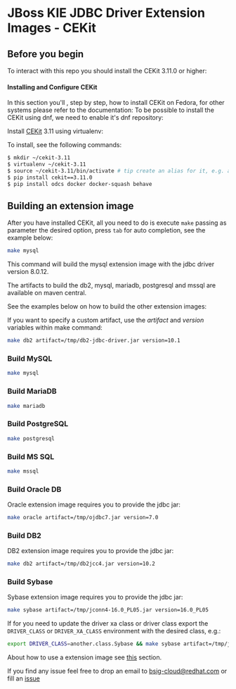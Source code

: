 # JBoss KIE JDBC Driver Extension Images - CEKit

## Before you begin

To interact with this repo you should install the CEKit 3.11.0 or higher:

#### Installing and Configure CEKit
In this section you'll , step by step, how to install CEKit on Fedora, for other systems please refer to the documentation: 
To be possible to install the CEKit using dnf, we need to enable it's dnf repository:

Install [CEKit](https://docs.cekit.io/en/latest/handbook/installation/instructions.html#other-systems) 3.11 using virtualenv: 

To install, see the following commands:

```bash
$ mkdir ~/cekit-3.11
$ virtualenv ~/cekit-3.11
$ source ~/cekit-3.11/bin/activate # tip create an alias for it, e.g. activate-cekit-3.11
$ pip install cekit==3.11.0 
$ pip install odcs docker docker-squash behave
```


## Building an extension image

After you have installed CEKit, all you need to do is execute ```make``` passing
as parameter the desired option, press `tab` for auto completion, see the example below: 

```bash
make mysql
```

This command will build the mysql extension image with the jdbc driver version 8.0.12.

The artifacts to build the db2, mysql, mariadb, postgresql and mssql are available on maven central.

See the examples below on how to build the other extension images:

If you want to specify a custom artifact, use the *artifact* and *version* variables within make command:

```bash
make db2 artifact=/tmp/db2-jdbc-driver.jar version=10.1
```

### Build MySQL

```bash
make mysql
```

### Build MariaDB

```bash
make mariadb
```

### Build PostgreSQL

```bash
make postgresql
```

### Build MS SQL

```bash
make mssql
```

### Build Oracle DB

Oracle extension image requires you to provide the jdbc jar:

```bash
make oracle artifact=/tmp/ojdbc7.jar version=7.0
```

### Build DB2

DB2 extension image requires you to provide the jdbc jar:

```bash
make db2 artifact=/tmp/db2jcc4.jar version=10.2
```

### Build Sybase

Sybase extension image requires you to provide the jdbc jar:

```bash
make sybase artifact=/tmp/jconn4-16.0_PL05.jar version=16.0_PL05
```

If for you need to update the driver xa class or driver class export the `DRIVER_CLASS` or `DRIVER_XA_CLASS` environment
with the desired class, e.g.:

```bash
export DRIVER_CLASS=another.class.Sybase && make sybase artifact=/tmp/jconn4-16.0_PL05.jar version=16.0_PL0
```

About how to use a extension image see [this](../README.md#how-to-use-the-extension-images) section.

If you find any issue feel free to drop an email to bsig-cloud@redhat.com or fill an [issue](https://issues.jboss.org/projects/RHPAM)
